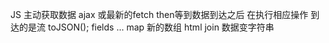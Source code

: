 JS 主动获取数据  ajax  或最新的fetch
then等到数据到达之后 在执行相应操作 
到达的是流 
toJSON();
fields ...
map 新的数组 html
join 数据变字符串
